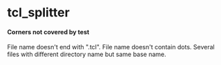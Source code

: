# tcl_splitter

#### Corners not covered by test
File name doesn't end with ".tcl".
File name doesn't contain dots.
Several files with different directory name but same base name.
